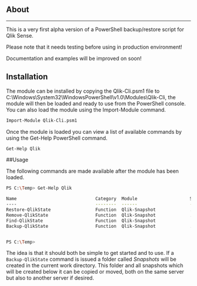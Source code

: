 ## About
-----

This is a very first alpha version of a PowerShell backup/restore script for Qlik Sense.

Please note that it needs testing before using in production environment!

Documentation and examples will be improved on soon!

## Installation
The module can be installed by copying the Qlik-Cli.psm1 file to C:\Windows\System32\WindowsPowerShell\v1.0\Modules\Qlik-Cli\, the module will then be loaded and ready to use from the PowerShell console. You can also load the module using the Import-Module command.
```sh
Import-Module Qlik-Cli.psm1
```
Once the module is loaded you can view a list of available commands by using the Get-Help PowerShell command.
```sh
Get-Help Qlik
```

##Usage

The following commands are made available after the module has been loaded.

```sh
PS C:\Temp> Get-Help Qlik

Name                              Category  Module                    Synopsis
----                              --------  ------                    --------
Restore-QlikState                 Function  Qlik-Snapshot             ...
Remove-QlikState                  Function  Qlik-Snapshot             ...
Find-QlikState                    Function  Qlik-Snapshot             ...
Backup-QlikState                  Function  Qlik-Snapshot             ...


PS C:\Temp>
```

The idea is that it should both be simple to get started and to use. If a ```Backup-QlikState``` command is issued a folder called *Snapshots* will be created in the current work directory. This folder and all snapshots which will be created below it can be copied or moved, both on the same server but also to another server if desired.
